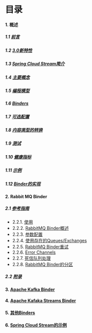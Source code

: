 
# 目录
#### 1. 概述
##### 1.1 [前言](https://docs.spring.io/spring-cloud-stream/docs/3.1.1/reference/html/spring-cloud-stream.html#spring-cloud-stream-reference)
##### 1.2 [3.0新特性](https://docs.spring.io/spring-cloud-stream/docs/3.1.1/reference/html/spring-cloud-stream.html#_whats_new_in_3_0)
##### 1.3 [Spring Cloud Stream简介](https://docs.spring.io/spring-cloud-stream/docs/3.1.1/reference/html/spring-cloud-stream.html#spring-cloud-stream-overview-introducing)
##### 1.4 [主要概念](https://docs.spring.io/spring-cloud-stream/docs/3.1.1/reference/html/spring-cloud-stream.html#_main_concepts)
##### 1.5 [编程模型](https://docs.spring.io/spring-cloud-stream/docs/3.1.1/reference/html/spring-cloud-stream.html#_programming_model)
##### 1.6 [Binders](https://docs.spring.io/spring-cloud-stream/docs/3.1.1/reference/html/spring-cloud-stream.html#spring-cloud-stream-overview-binders)
##### 1.7 [可选配置](https://docs.spring.io/spring-cloud-stream/docs/3.1.1/reference/html/spring-cloud-stream.html#_configuration_options)
##### 1.8 [内容类型的转换](https://docs.spring.io/spring-cloud-stream/docs/3.1.1/reference/html/spring-cloud-stream.html#content-type-management)
##### 1.9 [测试](https://docs.spring.io/spring-cloud-stream/docs/3.1.1/reference/html/spring-cloud-stream.html#_testing)
##### 1.10 [健康指标](https://docs.spring.io/spring-cloud-stream/docs/3.1.1/reference/html/spring-cloud-stream.html#_health_indicator)
##### 1.11 [示例](https://docs.spring.io/spring-cloud-stream/docs/3.1.1/reference/html/spring-cloud-stream.html#_samples)
##### 1.12 [Binder的实现](https://docs.spring.io/spring-cloud-stream/docs/3.1.1/reference/html/spring-cloud-stream.html#_binder_implementations)

#### 2. Rabbit MQ Binder
##### 2.1 [参考指南](https://docs.spring.io/spring-cloud-stream-binder-rabbit/docs/3.1.1/reference/html/spring-cloud-stream-binder-rabbit.html#_reference_guide)
- 2.2.1. [使用](https://docs.spring.io/spring-cloud-stream-binder-rabbit/docs/3.1.1/reference/html/spring-cloud-stream-binder-rabbit.html#_usage)
- 2.2.2. [RabbitMQ Binder概述](https://docs.spring.io/spring-cloud-stream-binder-rabbit/docs/3.1.1/reference/html/spring-cloud-stream-binder-rabbit.html#_rabbitmq_binder_overview)
- 2.2.3. [参数配置](https://docs.spring.io/spring-cloud-stream-binder-rabbit/docs/3.1.1/reference/html/spring-cloud-stream-binder-rabbit.html#_configuration_options)
- 2.2.4. [使用存在的Queues/Exchanges](https://docs.spring.io/spring-cloud-stream-binder-rabbit/docs/3.1.1/reference/html/spring-cloud-stream-binder-rabbit.html#_using_existing_queuesexchanges)
- 2.2.5. [RabbitMQ Binder重试](https://docs.spring.io/spring-cloud-stream-binder-rabbit/docs/3.1.1/reference/html/spring-cloud-stream-binder-rabbit.html#_retry_with_the_rabbitmq_binder)
- 2.2.6. [Error Channels](https://docs.spring.io/spring-cloud-stream-binder-rabbit/docs/3.1.1/reference/html/spring-cloud-stream-binder-rabbit.html#rabbit-error-channels)
- 2.2.7. [死信队列处理](https://docs.spring.io/spring-cloud-stream-binder-rabbit/docs/3.1.1/reference/html/spring-cloud-stream-binder-rabbit.html#rabbit-dlq-processing)
- 2.2.8. [RabbitMQ Binder的分区](https://docs.spring.io/spring-cloud-stream-binder-rabbit/docs/3.1.1/reference/html/spring-cloud-stream-binder-rabbit.html#_partitioning_with_the_rabbitmq_binder)
##### 2.2 [附录](https://docs.spring.io/spring-cloud-stream-binder-rabbit/docs/3.1.1/reference/html/spring-cloud-stream-binder-rabbit.html#_appendices)
#### 3. [Apache Kafka Binder](https://docs.spring.io/spring-cloud-stream-binder-kafka/docs/3.1.1/reference/html/spring-cloud-stream-binder-kafka.html#_kafka_streams_binder)
#### 4. [Apache Kafaka Streams Binder](https://docs.spring.io/spring-cloud-stream-binder-kafka/docs/3.1.1/reference/html/spring-cloud-stream-binder-kafka.html#_kafka_streams_binder)
#### 5. [其他Binders](https://docs.spring.io/spring-cloud-stream/docs/3.1.1/reference/html/binders.html#binders)
#### 6. [Spring Cloud Stream的示例](https://github.com/spring-cloud/spring-cloud-stream-samples/)
